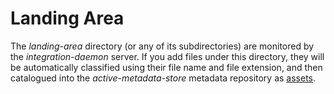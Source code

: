 <!-- SPDX-License-Identifier: CC-BY-4.0 -->
<!-- Copyright Contributors to the Egeria project. -->

# Landing Area

The *landing-area* directory (or any of its subdirectories) are monitored by the *integration-daemon* server.
If you add files under this directory, they will be automatically classified using their file name and file extension,
and then catalogued into the *active-metadata-store* metadata repository as [assets](https://egeria-project.org/concepts/asset/).



